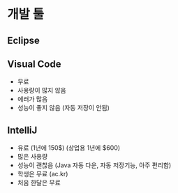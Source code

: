 # 개발 툴

## Eclipse
## Visual Code

- 무료 
- 사용량이 많지 않음
- 에러가 많음
- 성능이 좋지 않음 (자동 저장이 안됨)



## IntelliJ

- 유료 (1년에 150$) (상업용 1년에 $600)
- 많은 사용량
- 성능이 괜찮음 (Java 자동 다운, 자동 저장기능, 아주 편리함)
- 학생은 무료 (ac.kr)
- 처음 한달은 무료